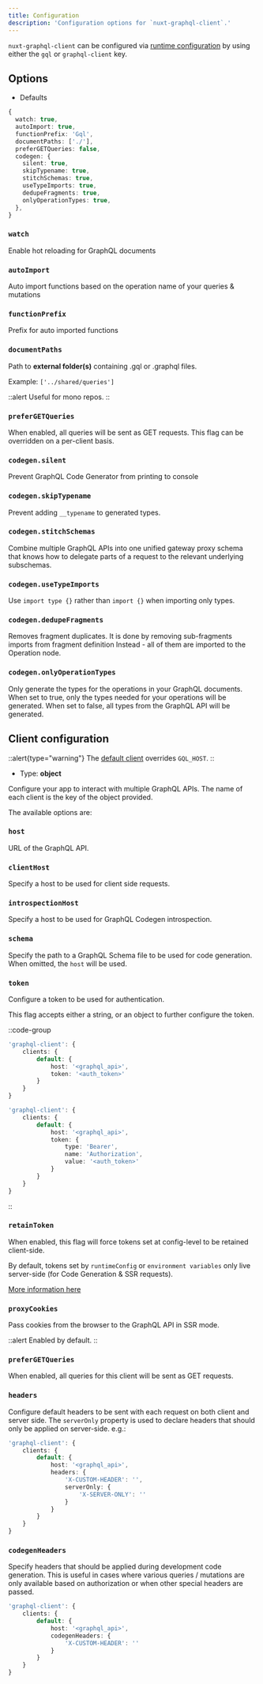 ```yaml
---
title: Configuration
description: 'Configuration options for `nuxt-graphql-client`.'
---
```


`nuxt-graphql-client` can be configured via [runtime configuration](https://v3.nuxtjs.org/guide/features/runtime-config) by using either the `gql` or `graphql-client` key.

## Options

- Defaults

```ts
{
  watch: true,
  autoImport: true,
  functionPrefix: 'Gql',
  documentPaths: ['./'],
  preferGETQueries: false,
  codegen: {
    silent: true,
    skipTypename: true,
    stitchSchemas: true,
    useTypeImports: true,
    dedupeFragments: true,
    onlyOperationTypes: true,
  },
}
```

### `watch`

Enable hot reloading for GraphQL documents

### `autoImport`

Auto import functions based on the operation name of your queries & mutations

### `functionPrefix`

Prefix for auto imported functions

### `documentPaths`

Path to **external folder(s)** containing .gql or .graphql files.

Example: `['../shared/queries']`

::alert
Useful for mono repos.
::

### `preferGETQueries`

When enabled, all queries will be sent as GET requests. This flag can be overridden on a per-client basis.

### `codegen.silent`

Prevent GraphQL Code Generator from printing to console

### `codegen.skipTypename`

Prevent adding `__typename` to generated types.

### `codegen.stitchSchemas`

Combine multiple GraphQL APIs into one unified gateway proxy schema that knows how to delegate parts of a request to the relevant underlying subschemas.

### `codegen.useTypeImports`

Use `import type {}` rather than `import {}` when importing only types.

### `codegen.dedupeFragments`

Removes fragment duplicates. It is done by removing sub-fragments imports from fragment definition Instead - all of them are imported to the Operation node.

### `codegen.onlyOperationTypes`

Only generate the types for the operations in your GraphQL documents.
When set to true, only the types needed for your operations will be generated.
When set to false, all types from the GraphQL API will be generated.

## Client configuration

::alert{type="warning"}
The [default client](/advanced/multiple-clients#default-client) overrides `GQL_HOST`.
::

- Type: **object**

Configure your app to interact with multiple GraphQL APIs. The name of each client is the key of the object provided.

The available options are:

### `host`

URL of the GraphQL API.

### `clientHost`

Specify a host to be used for client side requests.

### `introspectionHost`

Specify a host to be used for GraphQL Codegen introspection.

### `schema`

Specify the path to a GraphQL Schema file to be used for code generation. When omitted, the `host` will be used.

### `token`

Configure a token to be used for authentication.

This flag accepts either a string, or an object to further configure the token.

::code-group
```ts [Basic]
'graphql-client': {
    clients: {
        default: {
            host: '<graphql_api>',
            token: '<auth_token>'
        }
    }
}
```
```ts [Advanced]
'graphql-client': {
    clients: {
        default: {
            host: '<graphql_api>',
            token: {
                type: 'Bearer',
                name: 'Authorization',
                value: '<auth_token>'
            }
        }
    }
}
```
::

### `retainToken`

When enabled, this flag will force tokens set at config-level to be retained client-side.

By default, tokens set by `runtimeConfig` or `environment variables` only live server-side (for Code Generation & SSR requests).

[More information here](/advanced/authentication#retain-token-on-client-side)

### `proxyCookies`

Pass cookies from the browser to the GraphQL API in SSR mode.

::alert
Enabled by default.
::

### `preferGETQueries`

When enabled, all queries for this client will be sent as GET requests.

### `headers`

Configure default headers to be sent with each request on both client and server side. The `serverOnly` property
is used to declare headers that should only be applied on server-side. e.g.:

```ts
'graphql-client': {
    clients: {
        default: {
            host: '<graphql_api>',
            headers: {
                'X-CUSTOM-HEADER': '',
                serverOnly: {
                    'X-SERVER-ONLY': ''
                }
            }
        }
    }
}
```

### `codegenHeaders`

Specify headers that should be applied during development code generation. This is useful in cases where various queries / mutations are only available based on authorization or when other special headers are passed.

```ts
'graphql-client': {
    clients: {
        default: {
            host: '<graphql_api>',
            codegenHeaders: {
                'X-CUSTOM-HEADER': ''
            }
        }
    }
}
```
